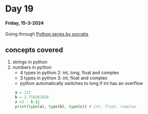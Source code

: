 # Day 19

#### Friday, 15-3-2024

Going through [ Python series by socratis]('https://www.youtube.com/watch?v=iAzShkKzpJo&list=PLi01XoE8jYohWFPpC17Z-wWhPOSuh8Er-&index=3')

## concepts covered

1. strings in python
2. numbers in python
   - 4 types in python 2: int, long, float and complex
   - 3 types in python 3: int, float and complex
   - python automatically switches to long if int has an overflow
   ```python
    a = 123
    b = 2.718281828
    z =2 - 6.1j
    print(type(a), type(b), type(c)) # int, float, complex
   ```
